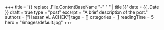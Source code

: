 +++
title = '{{ replace .File.ContentBaseName "-" " " | title }}'
date = {{ .Date }}
draft = true
type = "post"
excerpt = "A brief description of the post."
authors = ["Hassan AL ACHEK"]
tags = []
categories = []
readingTime = 5  
hero = "/images/default.jpg"
+++
